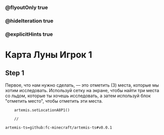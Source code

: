 ### @flyoutOnly true
### @hideIteration true
### @explicitHints true

# Карта Луны Игрок 1

## Step 1
Первое, что нам нужно сделать, — это отметить (3) места, которые мы хотим исследовать. Используй сетку на экране, чтобы найти три места со льдом, которые ты хочешь исследовать, а затем используй блок "отметить место", чтобы отметить эти места.

```ghost
    artemis.setLocationA8P1()
```
```template
    //
```

```package
artemis-ts=github:fc-minecraft/artemis-ts#v0.0.1
```